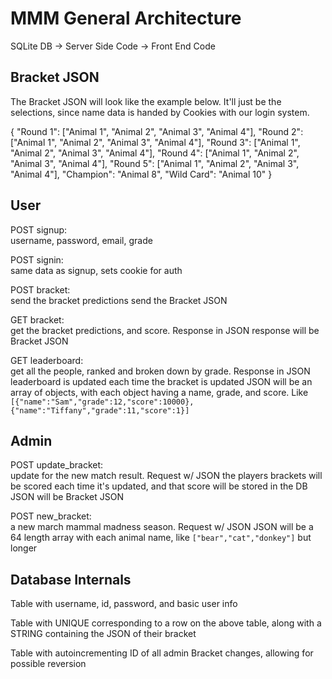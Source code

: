 # MMM General Architecture

SQLite DB -> Server Side Code -> Front End Code

## Bracket JSON

The Bracket JSON will look like the example below. It'll just be the selections, since name data is handed by Cookies with our login system.

{
"Round 1": ["Animal 1", "Animal 2", "Animal 3", "Animal 4"],
"Round 2": ["Animal 1", "Animal 2", "Animal 3", "Animal 4"],
"Round 3": ["Animal 1", "Animal 2", "Animal 3", "Animal 4"],
"Round 4": ["Animal 1", "Animal 2", "Animal 3", "Animal 4"],
"Round 5": ["Animal 1", "Animal 2", "Animal 3", "Animal 4"],
"Champion": "Animal 8",
"Wild Card": "Animal 10"
}

## User

POST signup:  
username, password, email, grade

POST signin:  
same data as signup, sets cookie for auth

POST bracket:  
send the bracket predictions
send the Bracket JSON

GET bracket:  
get the bracket predictions, and score. Response in JSON
response will be Bracket JSON

GET leaderboard:  
get all the people, ranked and broken down by grade. Response in JSON
leaderboard is updated each time the bracket is updated
JSON will be an array of objects, with each object having a name, grade, and score. Like `[{"name":"Sam","grade":12,"score":10000},{"name":"Tiffany","grade":11,"score":1}]`

## Admin

POST update_bracket:  
update for the new match result. Request w/ JSON
the players brackets will be scored each time it's updated, and that score will be stored in the DB
JSON will be Bracket JSON

POST new_bracket:  
a new march mammal madness season. Request w/ JSON
JSON will be a 64 length array with each animal name, like `["bear","cat","donkey"]` but longer

## Database Internals

Table with username, id, password, and basic user info

Table with UNIQUE corresponding to a row on the above table, along with a STRING containing the JSON of their bracket

Table with autoincrementing ID of all admin Bracket changes, allowing for possible reversion
